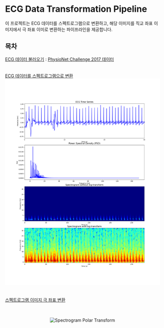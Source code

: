 # ECG Data Transformation Pipeline

이 프로젝트는 ECG 데이터를 스펙트로그램으로 변환하고, 해당 이미지를 직교 좌표 이미지에서 극 좌표 이미로 변환하는 파이프라인을 제공합니다.

## 목차
[ECG 데이터 불러오기](#ecg-데이터-불러오기) : 
[PhysioNet Challenge 2017 데이터](https://physionet.org/content/challenge-2017/1.0.0/)
<br><br><br>
[ECG 데이터를 스펙트로그램으로 변환](#ecg-데이터를-스펙트로그램으로-변환)<br>
![(./images/spectrogram_polar_transform.png)](https://github.com/hepsdata/ECG_Classification/blob/main/sample/A00001_monitor.png?raw=true)
<br><br><br>
[스펙트로그램 이미지 극 좌표 변환](#스펙트로그램-이미지-극-좌표-변환)<br><br><br>
<p align="center">
  <img src="https://github.com/hepsdata/ECG_Classification/assets/100850547/9e2be28d-2664-4173-8463-ab6feed6d697.png" alt="Spectrogram Polar Transform">
</p>
